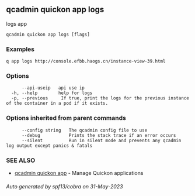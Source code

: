 ## qcadmin quickon app logs

logs app

```
qcadmin quickon app logs [flags]
```

### Examples

```
q app logs http://console.efbb.haogs.cn/instance-view-39.html
```

### Options

```
      --api-useip   api use ip
  -h, --help        help for logs
  -p, --previous     If true, print the logs for the previous instance of the container in a pod if it exists.
```

### Options inherited from parent commands

```
      --config string   The qcadmin config file to use
      --debug           Prints the stack trace if an error occurs
      --silent          Run in silent mode and prevents any qcadmin log output except panics & fatals
```

### SEE ALSO

* [qcadmin quickon app](qcadmin_quickon_app.md)	 - Manage Quickon applications

###### Auto generated by spf13/cobra on 31-May-2023
